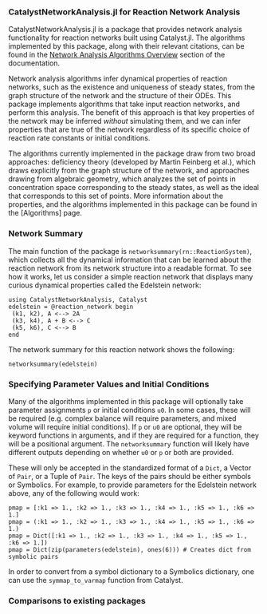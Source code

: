 ### CatalystNetworkAnalysis.jl for Reaction Network Analysis
CatalystNetworkAnalysis.jl is a package that provides network analysis functionality for reaction networks built using Catalyst.jl. The algorithms implemented by this package, along with their relevant citations, can be found in the [Network Analysis Algorithms Overview](@ref) 
section of the documentation. 

Network analysis algorithms infer dynamical properties of reaction networks, such as the existence and uniqueness of steady states, from the graph structure of the network and the structure of their ODEs. This package implements algorithms that take input reaction networks, and perform this analysis. The benefit of this approach is that key properties of the network may be inferred *without* simulating them, and we can infer properties that are true of the network regardless of its specific choice of reaction rate constants or initial conditions. 

The algorithms currently implemented in the package draw from two broad approaches: deficiency theory (developed by Martin Feinberg et al.), which draws explicitly from the graph structure of the network, and approaches drawing from algebraic geometry, which analyzes the set of points in concentration space corresponding to the steady states, as well as the ideal that corresponds to this set of points. More information about the properties, and the algorithms implemented in this package  can be found in the [Algorithms] page. 

### Network Summary
The main function of the package is `networksummary(rn::ReactionSystem)`, which collects all the dynamical information that can be learned about the reaction network from its network structure into a readable format. To see how it works, let us consider a simple reaction network that displays many curious dynamical properties called the Edelstein network: 

```@example intro
using CatalystNetworkAnalysis, Catalyst
edelstein = @reaction_network begin
 (k1, k2), A <--> 2A
 (k3, k4), A + B <--> C
 (k5, k6), C <--> B
end
```

The network summary for this reaction network shows the following:
```@example intro
networksummary(edelstein)
```

### Specifying Parameter Values and Initial Conditions
Many of the algorithms implemented in this package will optionally take parameter assignments `p` or initial conditions `u0`. In some cases, these will be required (e.g. complex balance will require parameters, and mixed volume will require initial conditions). If `p` or `u0` are optional, they will be keyword functions in arguments, and if they are required for a function, they will be a positional argument. The `networksummary` function will likely have different outputs depending on whether `u0` or `p` or both are provided. 

These will only be accepted in the standardized format of a `Dict`, a Vector of `Pair`, or a Tuple of `Pair`. The keys of the pairs should be either symbols or Symbolics. For example, to provide parameters for the Edelstein network above, any of the following would work: 

```@example intro
pmap = [:k1 => 1., :k2 => 1., :k3 => 1., :k4 => 1., :k5 => 1., :k6 => 1.]
pmap = (:k1 => 1., :k2 => 1., :k3 => 1., :k4 => 1., :k5 => 1., :k6 => 1.)
pmap = Dict([:k1 => 1., :k2 => 1., :k3 => 1., :k4 => 1., :k5 => 1., :k6 => 1.])
pmap = Dict(zip(parameters(edelstein), ones(6))) # Creates dict from symbolic pairs
```

In order to convert from a symbol dictionary to a Symbolics dictionary, one can use the `symmap_to_varmap` function from Catalyst. 

### Comparisons to existing packages
